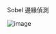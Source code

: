 Sobel 邊緣偵測

![image](https://github.com/nataliejian/learning/blob/master/matlab%E5%BD%B1%E5%83%8F%E8%99%95%E7%90%86/HW3%E9%82%8A%E7%B7%A3%E5%81%B5%E6%B8%AC/fig.png)
